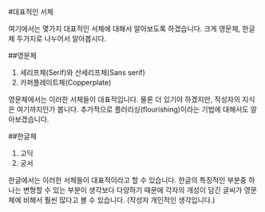 #대표적인 서체

여기에서는 몇가지 대표적인 서체에 대해서 알아보도록 하겠습니다. 크게 영문체, 한글체 두가지로 나누어서 알아봅시다.

##영문체

1. 세리프체(Serif)와 산세리프체(Sans serif)
2. 카퍼플레이트체(Copperplate)

영문체에서는 이러한 서체들이 대표적입니다. 물론 더 있기야 하겠지만, 작성자의 지식은 여기까지인가 봅니다. 추가적으로 플러리싱(flourishing)이라는 기법에 대해서도 알아보겠습니다.

##한글체
1. 고딕
2. 궁서

한글에서는 이러한 서체들이 대표적이라고 할 수 있습니다. 한글의 특징적인 부분중 하나는 변형할 수 있는 부분이 생각보다 다양하기 때문에 각자의 개성이 담긴 글씨가 영문체에 비해서 훨씬 많다고 볼 수 있습니다. (작성자 개인적인 생각입니다.)